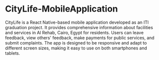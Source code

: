 # CityLife-MobileApplication

CityLife is a React Native-based mobile application developed as an ITI graduation project. It provides comprehensive information about facilities and services in Al Rehab, Cairo, Egypt for residents. Users can leave feedback, view others' feedback, make payments for public services, and submit complaints. The app is designed to be responsive and adapt to different screen sizes, making it easy to use on both smartphones and tablets.
